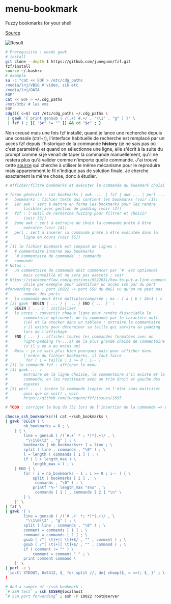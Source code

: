 # menu-bookmark
Fuzzy bookmarks for your shell

[Source](https://dmitryfrank.com/articles/shell_shortcuts)

![Result](https://dmitryfrank.com/_media/articles/cdg_recorded.gif)
```sh
# Prerequisite : needs gawk
# install
git clone --depth 1 https://github.com/junegunn/fzf.git
fzf/install
source ~/.bashrc
# example
su -c "cat << EOF > /etc/cdg_paths
/media/lnj/VBIG # video, zik etc
/media/lnj/DATA
EOF"
cat << EOF > ~/.cdg_paths
/mnt/3tb/ # les vms
EOF
cdg(){ c=$( cat /etc/cdg_paths ~/.cdg_paths \
 | gawk '{ print gensub ( /(.+) #.+/ , "\\1" , "g" ) }' \
 | fzf ) ; [[ "$c" != "" ]] && cd "$c" ; }
```
Non creusé mais une fois fzf installé, quand je lance une recherche depuis une console (ctrl+r), l'interface habituelle de recherche est remplacé par un accès fzf depuis l'historique de la commande **history** (je ne sais pas où c'est paramétré) et quand on sélectionne une ligne, elle s'écrit à la suite du prompt comme si je venait de taper la commande manuellement, qu'il ne restera plus qu'à valider comme n'importe quelle commande. J'ai trouvé cette [source](https://github.com/junegunn/fzf/issues/1695) qui cherche à utiliser le même mécanisme pour le reproduire mais apparemment le fil n'indique pas de solution finale. Je cherche exactement la même chose, donc à étudier.

```sh
# Afficher/filtre bookmarks et exécuter la commande du bookmark choisi

# forme générale : cat bookmarks | awk .... | fzf | awk ... | perl ...
#	bookmarks : fichier texte qui contient les bookmarks (voir [1])
#	1er awk : sert à mettre en forme les bookmarks pour les rendre 
#		lisibles avec gestion de padding (voir [2])
#	fzf : l'outil de recherche fuzzing pour filtrer et choisir 
#		(voir [3])
#	2eme awk : sert à extraire du choix la commande prête à être 
#		exécutée (voir [4])
#	perl : sert à insérer la commande prête à être exécutée dans la 
#		ligne en cours (voir [5])
#
# [1] le fichier bookmark est composé de lignes :
#	# commentaire interne aux bookmarks
#	`# commentaire de commande` ; commande
#	commande
# Notas : 
#	un commentaire de commande doit commencer par `#' est optionnel 
#		mais conseillé et ne sera pas exécuté ; voir 
# https://stackoverflow.com/questions/9522631/how-to-put-a-line-comment-for-a-multi-line-command
#		utile par exemple pour identifier un accès ssh par du port 
#forwarding (ex : port 10022 -> port SSH du NAS) vu qu'on ne peut pas 
#		nommer des ports
#	la commande peut être multiple/composée ; ex : ( a | b ) 2&>1 | c
# [2] gawk 'BEGIN { ... } { ... } END { ... }' :
#	BEGIN { ... } : initialiser
#	le corps : convertir chaque ligne pour rendre dissociable le 
#		commentaire optionnel, de la commande par le caractère null 
#		(\0) et la stocker dans un tableau ; extraire le commentaire 
#		s'il existe pour déterminer sa taille qui servira au padding 
#		lors de l'affichage
#	END { ... } : afficher toutes les commandes formatées avec un 
#		right-padding (%-...s) de la plus grande chaine de commentaire 
#		(s'il y en a au moins un)
#	Nota : je ne sais plus bien pourquoi mais pour afficher dans 
#		l'ordre du fichier bookmarks, il faut faire 
#		`for ( i = taille ; i >= 0 ; i-- )'
# [3] la commande fzf : afficher le menu
# [4] gawk ... : 
#		extraire de la ligne choisie, le commentaire s'il existe et la 
#		commande, en les restituant avec un trim droit et gauche des 
#		espaces
# [5] perl ... : insère la commande (copier en l'état sans maitriser 
#		quoi que ce soit) ; voir 
#		https://github.com/junegunn/fzf/issues/1695

# TODO : corriger le bug du [5] lors de l'insertion de la commande => CMD user@host:~$ CMD

choose_ssh_bookmarks(){ cat ~/ssh_bookmarks \
| gawk 'BEGIN { \
		nb_bookmarks = 0 ; \
	} { \
		line = gensub ( /(`#.+` * ; *)*(.+)/ , \
		 "\\1\0\\2" , "g" ) ; \
		bookmarks [ nb_bookmarks++ ] = line ; \
		split ( line , commands , "\0" ) ; \
		l = length ( commands [ 1 ] ) ; \
		if ( l > length_max ) \
			length_max = l ; \
	} END { \
		for ( i = nb_bookmarks - 1 ; i >= 0 ; i-- ) { \
			split ( bookmarks [ i ] ,  \
			 commands , "\0" ) ; \
			printf "%-" length_max "s%s" , \
			 commands [ 1 ] , commands [ 2 ] "\n" \
		} \
	}' \
| fzf \
| gawk '{ \
		line = gensub ( /(`# .+` *; *)*(.+)/ , \
		 "\\1\0\\2" , "g" ) ; \
		split ( line , commands , "\0" ) ; \
		comment = commands [ 1 ] ; \
		command = commands [ 2 ] ; \
		gsub ( /^[ \t]+|[ \t]+$/ , "" , comment ) ; \
		gsub ( /^[ \t]+|[ \t]+$/ , "" , command ) ; \
		if ( comment != "" ) \
			comment = comment " " ; \
		print comment command \
	}' \
| perl -e \
 'ioctl STDOUT, 0x5412, $_ for split //, do{ chomp($_ = <>); $_ }' ; \
)

# And a sample of ~/ssh_bookmark :
`# SSH test` ; ssh $USER@localhost
`# SSH port forwarding` ; ssh -P 10022 root@server
```
